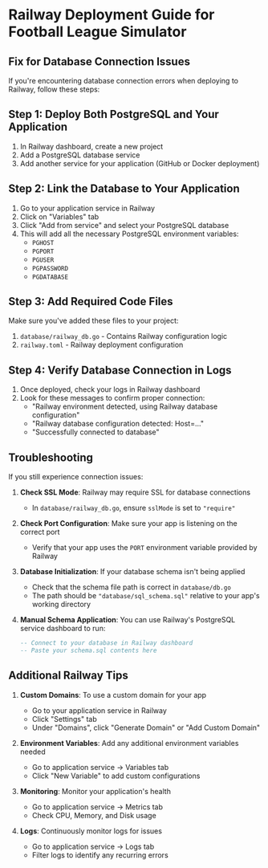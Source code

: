 # Railway Deployment Guide for Football League Simulator

## Fix for Database Connection Issues

If you're encountering database connection errors when deploying to Railway, follow these steps:

## Step 1: Deploy Both PostgreSQL and Your Application

1. In Railway dashboard, create a new project
2. Add a PostgreSQL database service
3. Add another service for your application (GitHub or Docker deployment)

## Step 2: Link the Database to Your Application

1. Go to your application service in Railway
2. Click on "Variables" tab
3. Click "Add from service" and select your PostgreSQL database
4. This will add all the necessary PostgreSQL environment variables:
   - `PGHOST`
   - `PGPORT`
   - `PGUSER`
   - `PGPASSWORD`
   - `PGDATABASE`

## Step 3: Add Required Code Files

Make sure you've added these files to your project:

1. `database/railway_db.go` - Contains Railway configuration logic
2. `railway.toml` - Railway deployment configuration

## Step 4: Verify Database Connection in Logs

1. Once deployed, check your logs in Railway dashboard
2. Look for these messages to confirm proper connection:
   - "Railway environment detected, using Railway database configuration"
   - "Railway database configuration detected: Host=..."
   - "Successfully connected to database"

## Troubleshooting

If you still experience connection issues:

1. **Check SSL Mode**: Railway may require SSL for database connections
   - In `database/railway_db.go`, ensure `sslMode` is set to `"require"`

2. **Check Port Configuration**: Make sure your app is listening on the correct port
   - Verify that your app uses the `PORT` environment variable provided by Railway

3. **Database Initialization**: If your database schema isn't being applied
   - Check that the schema file path is correct in `database/db.go`
   - The path should be `"database/sql_schema.sql"` relative to your app's working directory

4. **Manual Schema Application**: You can use Railway's PostgreSQL service dashboard to run:
   ```sql
   -- Connect to your database in Railway dashboard
   -- Paste your schema.sql contents here
   ```

## Additional Railway Tips

1. **Custom Domains**: To use a custom domain for your app
   - Go to your application service in Railway
   - Click "Settings" tab
   - Under "Domains", click "Generate Domain" or "Add Custom Domain"

2. **Environment Variables**: Add any additional environment variables needed
   - Go to application service → Variables tab
   - Click "New Variable" to add custom configurations

3. **Monitoring**: Monitor your application's health
   - Go to application service → Metrics tab
   - Check CPU, Memory, and Disk usage

4. **Logs**: Continuously monitor logs for issues
   - Go to application service → Logs tab
   - Filter logs to identify any recurring errors 